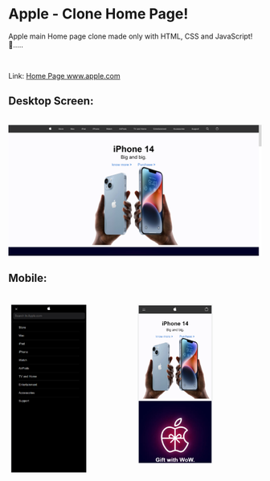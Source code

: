 # Apple - Clone Home Page!
Apple main Home page clone made only with HTML, CSS and JavaScript! 🍎.....

<br>

Link: <a href="https://steady-daifuku-9aa5d4.netlify.app/#" target="_blank" > Home Page www.apple.com </a>

<h2>Desktop Screen:</h2>
<br>
<img src="Assets/laptop screen.png">

<h2>Mobile:</h2>
<br>

<style>

.row {
  display: flex;
}

.column {
  flex: 50%;
  padding: 5px;
}
</style>
<div class="row">
  <div class="column">
  <img src="Assets/menu.png" hight="300" width="150">
  </div>
  <div class="column">
  <img src="Assets/phone screen.png" hight="300" width="150" >
  </div>
</div>
